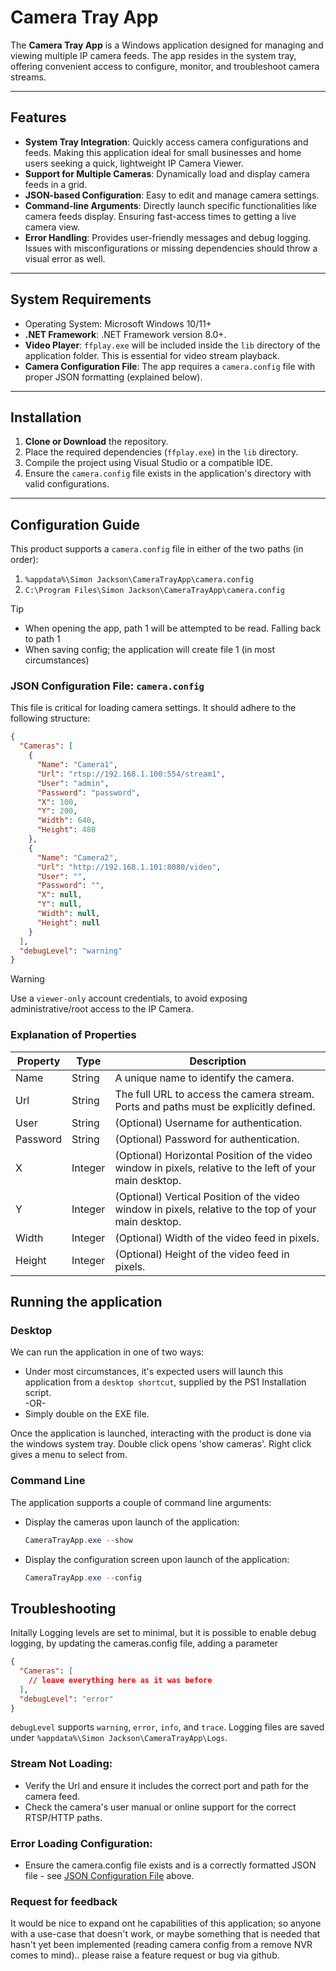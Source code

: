 # Camera Tray App

The **Camera Tray App** is a Windows application designed for managing and viewing multiple IP camera feeds. The app resides in the system tray, offering convenient access to configure, monitor, and troubleshoot camera streams.

---

## Features

- **System Tray Integration**: Quickly access camera configurations and feeds. Making this application ideal for small businesses and home users seeking a quick, lightweight IP Camera Viewer.
- **Support for Multiple Cameras**: Dynamically load and display camera feeds in a grid.
- **JSON-based Configuration**: Easy to edit and manage camera settings.
- **Command-line Arguments**: Directly launch specific functionalities like camera feeds display. Ensuring fast-access times to getting a live camera view.
- **Error Handling**: Provides user-friendly messages and debug logging. Issues with misconfigurations or missing dependencies should throw a visual error as well.
---

## System Requirements
- Operating System: Microsoft Windows 10/11+
- **.NET Framework**: .NET Framework version 8.0+.
- **Video Player**: `ffplay.exe` will be included inside the `lib` directory of the application folder. This is essential for video stream playback.
- **Camera Configuration File**: The app requires a `camera.config` file with proper JSON formatting (explained below).

---

## Installation

1. **Clone or Download** the repository.
2. Place the required dependencies (`ffplay.exe`) in the `lib` directory.
3. Compile the project using Visual Studio or a compatible IDE.
4. Ensure the `camera.config` file exists in the application's directory with valid configurations.

---

## Configuration Guide
This product supports a `camera.config` file in either of the two paths (in order):
1. `%appdata%\Simon Jackson\CameraTrayApp\camera.config`
2. `C:\Program Files\Simon Jackson\CameraTrayApp\camera.config`

> [!TIP]
> - When opening the app, path 1 will be attempted to be read. Falling back to path 1
> - When saving config; the application will create file 1 (in most circumstances)


### JSON Configuration File: `camera.config`

This file is critical for loading camera settings. It should adhere to the following structure:

```json
{
  "Cameras": [
    {
      "Name": "Camera1",
      "Url": "rtsp://192.168.1.100:554/stream1",
      "User": "admin",
      "Password": "password",
      "X": 100,
      "Y": 200,
      "Width": 640,
      "Height": 480
    },
    {
      "Name": "Camera2",
      "Url": "http://192.168.1.101:8080/video",
      "User": "",
      "Password": "",
      "X": null,
      "Y": null,
      "Width": null,
      "Height": null
    }
  ],
  "debugLevel": "warning"
}

```
> [!WARNING]
> Use a `viewer-only` account credentials, to avoid exposing administrative/root access to the IP Camera.

### Explanation of Properties

|Property|Type|Description|
|---|---|---|
|Name|String|A unique name to identify the camera.|
|Url|String|The full URL to access the camera stream. Ports and paths must be explicitly defined.|
|User|String|(Optional) Username for authentication.|
|Password|String|(Optional) Password for authentication.|
|X|Integer|(Optional) Horizontal Position of the video window in pixels, relative to the left of your main desktop.|
|Y|Integer|(Optional) Vertical Position of the video window in pixels, relative to the top of your main desktop.|
|Width|Integer|(Optional) Width of the video feed in pixels.|
|Height|Integer|(Optional) Height of the video feed in pixels.|


## Running the application
### Desktop
We can run the application in one of two ways:
 - Under most circumstances, it's expected users will launch this application from a `desktop shortcut`, supplied by the PS1 Installation script.<br>
 -OR-
 - Simply double on the EXE file.
 
Once the application is launched, interacting with the product is done via the windows system tray. Double click opens 'show cameras'. Right click gives a menu to select from.
### Command Line
The application supports a couple of command line arguments:
 - Display the cameras upon launch of the application:
    ```powershell
    CameraTrayApp.exe --show
    ```
 - Display the configuration screen upon launch of the application:
    ```powershell
    CameraTrayApp.exe --config
    ```

## Troubleshooting
Initally Logging levels are set to minimal, but it is possible to enable debug logging, by updating the cameras.config file, adding a parameter 
```json
{
  "Cameras": [
    // leave everything here as it was before
  ],
  "debugLevel": "error"
}
```
`debugLevel` supports `warning`, `error`, `info`, and `trace`.  Logging files are saved under `%appdata%\Simon Jackson\CameraTrayApp\Logs`.

### Stream Not Loading:
- Verify the Url and ensure it includes the correct port and path for the camera feed.
- Check the camera's user manual or online support for the correct RTSP/HTTP paths.
### Error Loading Configuration:
- Ensure the camera.config file exists and is a correctly formatted JSON file - see [JSON Configuration File](###%20JSON%20Configuration%20File) above.


### Request for feedback
It would be nice to expand ont he capabilities of this application; so anyone with a use-case that doesn't work, or maybe something that is needed that hasn't yet been implemented (reading camera config from a remove NVR comes to mind).. please raise a feature request or bug via github.